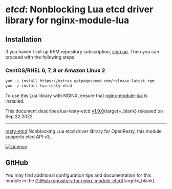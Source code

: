 # *etcd*: Nonblocking Lua etcd driver library for nginx-module-lua


## Installation

If you haven't set up RPM repository subscription, [sign up](https://www.getpagespeed.com/repo-subscribe). Then you can proceed with the following steps.

### CentOS/RHEL 6, 7, 8 or Amazon Linux 2

```bash
yum -y install https://extras.getpagespeed.com/release-latest.rpm
yum -y install lua-resty-etcd
```


To use this Lua library with NGINX, ensure that [nginx-module-lua](../modules/lua.md) is installed.

This document describes lua-resty-etcd [v1.9.0](https://github.com/api7/lua-resty-etcd/releases/tag/v1.9.0){target=_blank} 
released on Sep 22 2022.
    
<hr />

[resty-etcd](https://github.com/iresty/lua-resty-etcd) Nonblocking Lua etcd driver library for OpenResty, this module supports etcd API v3.

[![License](https://img.shields.io/badge/License-Apache%202.0-blue.svg)](https://github.com/iresty/lua-resty-etcd/blob/master/LICENSE)

## GitHub

You may find additional configuration tips and documentation for this module in the [GitHub repository for 
nginx-module-etcd](https://github.com/api7/lua-resty-etcd){target=_blank}.